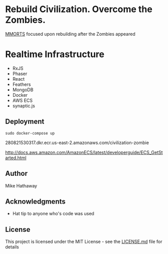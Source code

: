 
# Rebuild Civilization. Overcome the Zombies.

[MMORTS](https://github.com/MikeHathaway/occupy-mars) focused upon rebuilding after the Zombies appeared

# Realtime Infrastructure

*  RxJS
*  Phaser
*  React
*  Feathers
*  MongoDB
*  Docker
*  AWS ECS
*  synaptic.js

## Deployment

```
sudo docker-compose up
```  

280821530317.dkr.ecr.us-east-2.amazonaws.com/civilization-zombie

http://docs.aws.amazon.com/AmazonECS/latest/developerguide/ECS_GetStarted.html

## Author

Mike Hathaway

## Acknowledgments

* Hat tip to anyone who's code was used

## License

This project is licensed under the MIT License - see the [LICENSE.md](LICENSE.md) file for details
